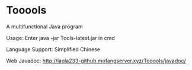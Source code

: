 # Tooools
A multifunctional Java program

Usage: Enter java -jar Tools-latest.jar in cmd

Language Support: Simplified Chinese

Web Javadoc: http://laola233-github.mofangserver.xyz/Tooools/javadoc/
